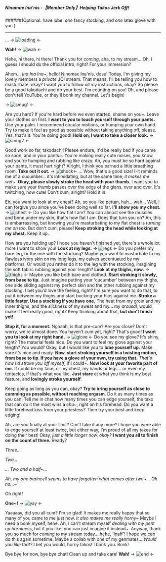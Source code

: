 ##### Ninomae Ina'nis -【Member Only】Helping Takos Jerk Off!
######(Optional: have lube, *one* fancy stocking, and *one* latex glove with you.)

***
...
-> ![loading](https://i.imgur.com/LlyVXsg.png) <-

**Wah!**
-> ![wah](https://i.imgur.com/pgu6TIt.png) <-

Hehe, hi there, hi there! Thank you for *coming*, aha, to my stream... Oh, I guess I should do the official intro, right? For your immersion?

Ahem... *Ina Ina Ina~*, hello! Ninomae Ina'nis, desu! Today, I'm giving my lovely members a *private* JOI stream. That means, I'll be telling you how to masturbate, okay? I want you to follow *all* my instructions, okay? So please be a good takodachi and do your best. I'm counting on you! Oh, and please don't tell YouTube, or they'll bonk my channel. Let's begin!

-> ![smug1](https://i.imgur.com/UC3XVhR.png) <-

Are you hard? If you're hard before we even started, shame on you~. Leave your clothes on first. **I want to you to touch yourself through your pants.** Use your palm. I recommend circular motions, or humping your own hand. Try to make it feel as good as possible without taking anything off, please. Yes, that's it. You're doing good! **Hold on, I want to take a closer look.**
-> ![smug2](https://i.imgur.com/MEVOMcW.png) <-

Good work so far, takodachi! Please endure, it'd be really bad if you came so soon, and in your pants~. You're making really cute noises, you know, and you're humping and rubbing like crazy. Ah, you must be so hard against your pants, it must hurt right? Alright, I think you earned a little breathing room. **Take out it out.** 
-> ![shock](https://i.imgur.com/3B2mEAA.png)<-
... Wow, that's a good size! I-it reminds me of a cucumber... it's intimidating, but at the same time, *it makes me wet*~. **Okay, please slowly stroke the head with your thumb.** I want you to make sure your thumb passes over the edge of the glans, over and over. It's twitching, how cute! Don't cum, alright? Hold it in.

Eh, you want to look at my chest? Ah, so you like pettan, huh... wah... Well, I can forgive you since you've been doing well so far. **I'll show you my chest.** 
-> ![chest](https://i.imgur.com/eG6vsBA.png) <-
Do you like how flat I am? You can almost see the muscles and bone under my skin, that's how flat I am. Does that turn you on? Ah, this is embarrassing, but knowing you're masturbating to my flat chest is *turning me on too*. But don't cum, please! **Keep stroking the head while looking at my chest.** Keep it up.

How are you holding up? I hope you haven't finished yet, there's a whole lot more I want to show you! **Look at my legs.**
-> ![legs](https://i.imgur.com/NWMyX23.png) <-
Do you prefer my bare leg, or the one with the stocking? Maybe you want to masturbate to my flawless ivory skin on my long legs, my calves accentuated by my platforms. Or would you rather do it to the leg with the stocking, imagining the soft fabric rubbing against your length? **Look at my thighs, now.** 
-> ![thighs](https://i.imgur.com/sJtGuRF.png) <-
Maybe you like both bare and clothed. **Start stroking it slowly, from base to tip.** Just imagine putting your 'cucumber' between my thighs, one side sliding against my perfect skin and the other rubbing against my stocking. I bet you'd love the feeling, right? I'm sure you want to do that, to put it between my thighs and start bucking your hips against me. **Stroke a little faster. Use a stocking if you have one.** The heat from my groin and my inner thighs, and the slickness of my sweat and my... my *arousal*, would make it feel really good, right? Keep thinking about that, **but don't finish yet!**.

**Stop it, for a moment.** Nghaah, is that pre-cum? Are you close? Don't worry, we're almost done. You haven't cum yet, right? That's good! **I want you to look at my right hand.**
-> ![glove](https://i.imgur.com/5xZMbL8.png) <-
Do you see my glove? It's shiny, right? The material feels nice. Do you want to feel my glove against your length? You would? Okay, but I would like you to **lube yourself up.** Make sure it's nice and ready. **Now, start stroking yourself in a twisting motion, from base to tip. If you have a glove of your own, try using that.** *That's how I'd stroke you off myself*, if I could~. **Now look at your favorite part of me.** It could be my face, or my chest, my hands or legs... or even my tentacles, if that's what you like. **Just stare** at what you think is my best feature, and **lovingly stroke yourself**.

Keep going as long as you can, okay? **Try to bring yourself as close to cumming as possible, without reaching orgasm**. Do it as many times as you can! Tell me in chat how many times you can edge yourself, the tako that can do it the most wins a *chu~*, right on his forehead. Do you want a little forehead kiss from your priestess? Then try your best and keep edging! 

Ah, are you finally at your limit? Can't take it any more? I hope you were able to edge yourself at least twice, but either way, I'm proud of all my takos for doing their best! Okay, *just a little longer now, okay?* **I want you all to finish on the count of three.** Ready?

*Three...*

*Two...*

*... Two and a half~...*

*Ah, my one braincell seems to have forgotten what comes after two~... Oh no...~*

Oh right!

**One~!**
-> ![yay](https://i.imgur.com/cdZl78u.png) <-

Yaaaaay, did you all cum? I'm so glad! It makes me really happy that so many of you came to me just now. *It also makes me really horny~* Maybe I need a bonk myself, hehe. Ah, I can't stream myself *dealing with my pent up horniness*, but if you like, you can just imagine it instead~. Anyway, thank you so much for *coming* to my stream today... hehe, 'inaff'! I hope we can do this again sometime. Maybe a collab with one of my genmates... *Would you like that?* I bet you would, horny takos! I bonk you. Bonk!

Bye bye for now, bye bye chat! Clean up and take care! **Wah!**
-> ![end](https://i.imgur.com/QvJ1AIj.png) <-